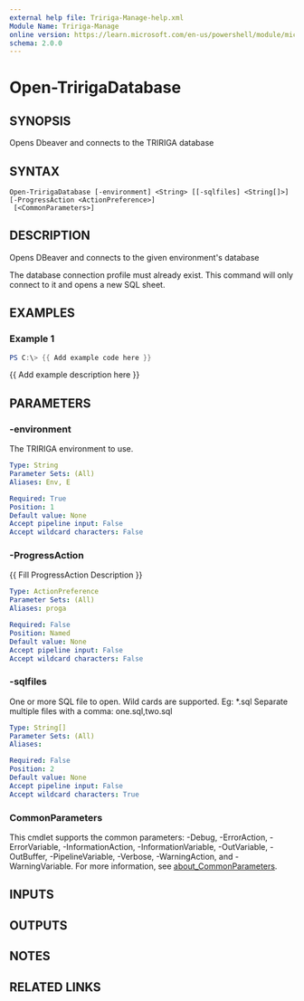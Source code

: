 ```yaml
---
external help file: Tririga-Manage-help.xml
Module Name: Tririga-Manage
online version: https://learn.microsoft.com/en-us/powershell/module/microsoft.powershell.core/enter-pssession
schema: 2.0.0
---
```


# Open-TririgaDatabase

## SYNOPSIS
Opens Dbeaver and connects to the TRIRIGA database

## SYNTAX

```
Open-TririgaDatabase [-environment] <String> [[-sqlfiles] <String[]>] [-ProgressAction <ActionPreference>]
 [<CommonParameters>]
```

## DESCRIPTION
Opens DBeaver and connects to the given environment's database

The database connection profile must already exist.
This command will only
connect to it and opens a new SQL sheet.

## EXAMPLES

### Example 1
```powershell
PS C:\> {{ Add example code here }}
```

{{ Add example description here }}

## PARAMETERS

### -environment
The TRIRIGA environment to use.

```yaml
Type: String
Parameter Sets: (All)
Aliases: Env, E

Required: True
Position: 1
Default value: None
Accept pipeline input: False
Accept wildcard characters: False
```

### -ProgressAction
{{ Fill ProgressAction Description }}

```yaml
Type: ActionPreference
Parameter Sets: (All)
Aliases: proga

Required: False
Position: Named
Default value: None
Accept pipeline input: False
Accept wildcard characters: False
```

### -sqlfiles
One or more SQL file to open.
Wild cards are supported.
Eg: *.sql
Separate multiple files with a comma: one.sql,two.sql

```yaml
Type: String[]
Parameter Sets: (All)
Aliases:

Required: False
Position: 2
Default value: None
Accept pipeline input: False
Accept wildcard characters: True
```

### CommonParameters
This cmdlet supports the common parameters: -Debug, -ErrorAction, -ErrorVariable, -InformationAction, -InformationVariable, -OutVariable, -OutBuffer, -PipelineVariable, -Verbose, -WarningAction, and -WarningVariable. For more information, see [about_CommonParameters](http://go.microsoft.com/fwlink/?LinkID=113216).

## INPUTS

## OUTPUTS

## NOTES

## RELATED LINKS
